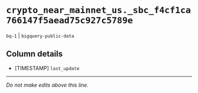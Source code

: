 # `crypto_near_mainnet_us._sbc_f4cf1ca766147f5aead75c927c5789e`
`bq-1` | `bigquery-public-data`

## Column details
* [TIMESTAMP] `last_update`

-------------------------------------------------------------------------------
*Do not make edits above this line.*
